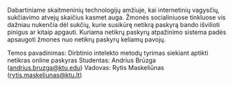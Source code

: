 Dabartiniame skaitmeninių technologijų amžiuje, kai internetinių vagysčių, sukčiavimo atvejų skaičius kasmet auga. Žmonės socialiniuose tinkluose vis dažniau nukenčia dėl sukčių, kurie susikūrę netikrą paskyrą bando išvilioti pinigus ar kitaip apgauti. Kuriama netikrų paskyrų atpažinimo sistema padės apsaugoti žmones nuo netikrų paskyrų keliamų pavojų.

Temos pavadinimas: Dirbtinio intelekto metodų tyrimas siekiant aptikti netikras online paskyras
Studentas: Andrius Brūzga (andrius.bruzga@ktu.edu)
Vadovas: Rytis Maskeliūnas (rytis.maskeliunas@ktu.lt) 